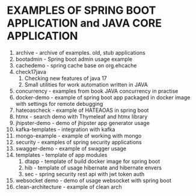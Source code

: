 # EXAMPLES OF SPRING BOOT APPLICATION and JAVA CORE APPLICATION

1. archive - archive of examples. old, stub applications
2. bootadmin - Spring boot admin usage example
3. cachedemo - spring cache base on org.ehcache
4. check17java 
   1. Checking new features of java 17
   2. Small utilities for work automation written in JAVA
5. concurrency - examples from book JAVA concurrency in practise
6. docker-demo - example of spring boot app packaged in docker image with settings for remote debugging
7. hateoascheck - example of HATEAOAS in spring boot
8. htmx - search demo with Thymeleaf and htmx library
9. jhipster-demo - demo of jhipster app generator usage
10. kafka-templates - integration with kafka
11. mongo-example - example of working with mongo
12. security - examples of spring security applications
13. swagger-demo - example of swagger usage
14. templates - template of app modules
    1. dtapp - template of build docker image for spring boot
    2. hib - template of usage hibernate and hibernate envers
    3. sec - spring security rest api with jwt token auth
15. websocket demo - demo of usage websocket with spring boot
16. clean-architecture - example of clean arch

   
